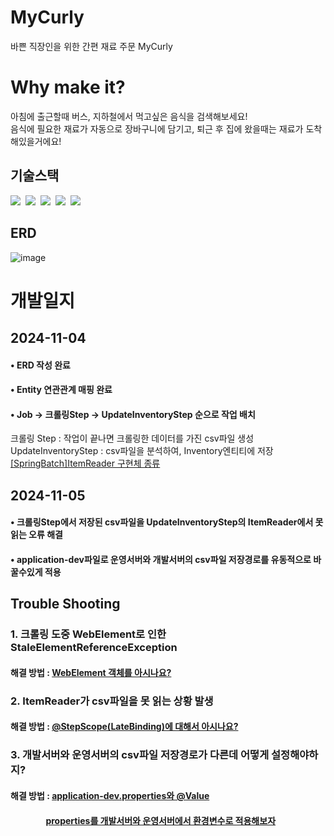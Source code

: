 # MyCurly
바쁜 직장인을 위한 간편 재료 주문 MyCurly

# Why make it?
아침에 출근할때 버스, 지하철에서 먹고싶은 음식을 검색해보세요!</br>
음식에 필요한 재료가 자동으로 장바구니에 담기고, 퇴근 후 집에 왔을때는 재료가 도착해있을거에요!

## 기술스택
<p>
  <img src="https://img.shields.io/badge/-SpringBoot-blue"/>&nbsp
  <img src="https://img.shields.io/badge/-JPA-red"/>&nbsp
  <img src="https://img.shields.io/badge/-H2-violet"/>&nbsp
  <img src="https://img.shields.io/badge/-MySQL-yellow"/>&nbsp
  <img src="https://img.shields.io/badge/-SpringBatch-green"/>&nbsp
</p>

## ERD
![image](https://github.com/user-attachments/assets/050e4b0b-becf-4920-8203-e64438c1b6a8)

# 개발일지
## 2024-11-04
#### • ERD 작성 완료
#### • Entity 연관관계 매핑 완료
#### • Job -> 크롤링Step -> UpdateInventoryStep 순으로 작업 배치</br>
   크롤링 Step : 작업이 끝나면 크롤링한 데이터를 가진 csv파일 생성</br>
   UpdateInventoryStep : csv파일을 분석하여, Inventory엔티티에 저장</br>
   <a href="https://dldnwls009.tistory.com/24">[SpringBatch]ItemReader 구현체 종류</a>

## 2024-11-05
#### • 크롤링Step에서 저장된 csv파일을 UpdateInventoryStep의 ItemReader에서 못읽는 오류 해결 
#### • application-dev파일로 운영서버와 개발서버의 csv파일 저장경로를 유동적으로 바꿀수있게 적용

## Trouble Shooting
### 1. 크롤링 도중 WebElement로 인한 StaleElementReferenceException
#### 해결 방법 : <a href="https://dldnwls009.tistory.com/27">WebElement 객체를 아시나요?</a>

### 2. ItemReader가 csv파일을 못 읽는 상황 발생
#### 해결 방법 : <a href="https://dldnwls009.tistory.com/28">@StepScope(LateBinding)에 대해서 아시나요?</a>

### 3. 개발서버와 운영서버의 csv파일 저장경로가 다른데 어떻게 설정해야하지?
#### 해결 방법 : <a href="https://dldnwls009.tistory.com/29">application-dev.properties와 @Value</a> 
#### &nbsp;&nbsp;&nbsp;&nbsp;&nbsp;&nbsp;&nbsp;&nbsp;&nbsp;&nbsp;&nbsp;&nbsp;&nbsp;&nbsp;&nbsp;&nbsp;&nbsp;<a href="https://dldnwls009.tistory.com/30">properties를 개발서버와 운영서버에서 환경변수로 적용해보자</a>
